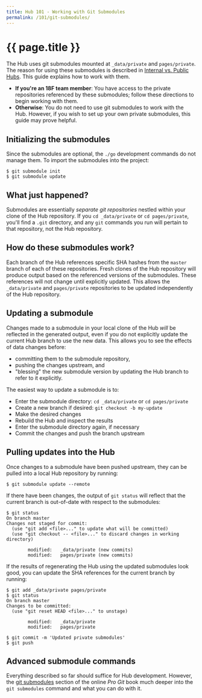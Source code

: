 ```yaml
---
title: Hub 101 - Working with Git Submodules
permalink: /101/git-submodules/
---
```

# {{ page.title }}

The Hub uses git submodules mounted at `_data/private` and `pages/private`.
The reason for using these submodules is described in
[Internal vs. Public Hubs](internal-vs-public/). This guide explains how to
work with them.

- **If you're an 18F team member**: You have access to the private
  repositories referenced by these submodules; follow these directions to
  begin working with them.
- **Otherwise**: You do not need to use git submodules to work with the Hub.
  However, if you wish to set up your own private submodules, this guide may
  prove helpful.

## Initializing the submodules

Since the submodules are optional, the `./go` development commands do not
manage them. To import the submodules into the project:

```
$ git submodule init
$ git submodule update
```

## What just happened?

Submodules are essentially _separate git repositories_ nestled within your
clone of the Hub repository. If you `cd _data/private` or `cd pages/private`,
you'll find a `.git` directory, and any `git` commands you run will pertain to
that repository, not the Hub repository.

## How do these submodules work?

Each branch of the Hub references specific SHA hashes from the `master` branch
of each of these repositories. Fresh clones of the Hub repository will produce
output based on the referenced versions of the submodules. These references
will not change until explicitly updated. This allows the `_data/private` and
`pages/private` repositories to be updated independently of the Hub
repository.

## Updating a submodule

Changes made to a submodule in your local clone of the Hub _will_ be reflected
in the generated output, even if you do not explicitly update the current Hub
branch to use the new data. This allows you to see the effects of data changes
before:

- committing them to the submodule repository,
- pushing the changes upstream, and
- "blessing" the new submodule version by updating the Hub branch to refer to
  it explicitly.

The easiest way to update a submodule is to:

- Enter the submodule directory: `cd _data/private` or `cd pages/private`
- Create a new branch if desired: `git checkout -b my-update`
- Make the desired changes
- Rebuild the Hub and inspect the results
- Enter the submodule directory again, if necessary
- Commit the changes and push the branch upstream

## Pulling updates into the Hub

Once changes to a submodule have been pushed upstream, they can be pulled into
a local Hub repository by running:

```
$ git submodule update --remote
```

If there have been changes, the output of `git status` will reflect that the
current branch is out-of-date with respect to the submodules:

```
$ git status
On branch master
Changes not staged for commit:
  (use "git add <file>..." to update what will be committed)
  (use "git checkout -- <file>..." to discard changes in working directory)

        modified:   _data/private (new commits)
        modified:   pages/private (new commits)
```

If the results of regenerating the Hub using the updated submodules look good,
you can update the SHA references for the current branch by running:

```
$ git add _data/private pages/private
$ git status
On branch master
Changes to be committed:
  (use "git reset HEAD <file>..." to unstage)

        modified:   _data/private
        modified:   pages/private

$ git commit -m 'Updated private submodules'
$ git push
```

## Advanced submodule commands

Everything described so far should suffice for Hub development. However, the
[git submodules](http://git-scm.com/book/en/v2/Git-Tools-Submodules)
section of the online _Pro Git_ book much deeper into the `git submodules`
command and what you can do with it.
